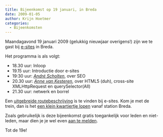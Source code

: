 ```yaml
---
title: Bijeenkomst op 19 januari, in Breda
date: 2009-01-05
author: Krijn Hoetmer
categories: 
  - Bijeenkomsten
---
```

Maandagavond 19 januari 2009 (gelukkig nieuwjaar overigens!) zijn we te gast bij [e-sites](http://www.e-sites.nl/) in Breda.

Het programma is als volgt:

* 18.30 uur: Inloop
* 19.15 uur: Introductie door e-sites
* 19:30 uur: *[André Scholten](http://andrescholten.nl/index.php/andre-scholten/)*, over SEO
* 20.30 uur: *[Anne van Kesteren](http://annevankesteren.nl/about)*, over HTML5 (duh), cross-site XMLHttpRequest en querySelector(All)
* 21.30 uur: netwerk en borrel

Een [uitgebreide routebeschrijving](http://www.e-sites.nl/over/1595-routebeschrijving.html) is te vinden bij e-sites. Kom je met de trein, dan is het [een klein kwartiertje lopen](http://maps.google.nl/maps?f=q&hl=nl&geocode=&q=Reduitlaan+33,+4814+DC+BREDA&sll=52.469397,5.509644&sspn=3.882285,9.887695&ie=UTF8&ll=51.592922,4.770577&spn=0.007732,0.019312&t=h&z=16) vanaf station Breda.

Zoals gebruikelijk is deze bijeenkomst gratis toegankelijk voor leden en niet-leden, maar dien je je wel even [aan te melden](/bijeenkomsten/planning#formulier-1).

Tot de 19e!
